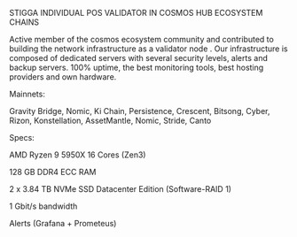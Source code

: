 STIGGA INDIVIDUAL POS VALIDATOR IN COSMOS HUB ECOSYSTEM CHAINS

Active member of the cosmos ecosystem community and contributed to building the network infrastructure as a validator node . Our infrastructure is composed of dedicated servers with several security levels, alerts and backup servers. 100% uptime, the best monitoring tools, best hosting providers and own hardware.

Mainnets: 

Gravity Bridge, Nomic, Ki Chain, Persistence, Crescent, Bitsong, Cyber, Rizon, Konstellation, AssetMantle, Nomic, Stride, Canto


Specs:

AMD Ryzen 9 5950X 16 Cores (Zen3)

128 GB DDR4 ECC RAM 

2 x 3.84 TB NVMe SSD Datacenter Edition (Software-RAID 1) 

1 Gbit/s bandwidth 

Alerts (Grafana + Prometeus)
